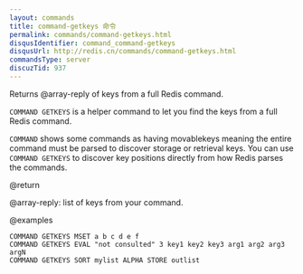 ```yaml
---
layout: commands
title: command-getkeys 命令
permalink: commands/command-getkeys.html
disqusIdentifier: command_command-getkeys
disqusUrl: http://redis.cn/commands/command-getkeys.html
commandsType: server
discuzTid: 937
---
```


Returns @array-reply of keys from a full Redis command.

`COMMAND GETKEYS` is a helper command to let you find the keys
from a full Redis command.

`COMMAND` shows some commands as having movablekeys meaning
the entire command must be parsed to discover storage or retrieval
keys.  You can use `COMMAND GETKEYS` to discover key positions
directly from how Redis parses the commands.


@return

@array-reply: list of keys from your command.

@examples

```cli
COMMAND GETKEYS MSET a b c d e f
COMMAND GETKEYS EVAL "not consulted" 3 key1 key2 key3 arg1 arg2 arg3 argN
COMMAND GETKEYS SORT mylist ALPHA STORE outlist
```
